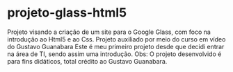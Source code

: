 # projeto-glass-html5
Projeto visando a criação de um site para o Google Glass, com foco na introdução ao Html5 e ao Css. Projeto auxiliado por meio do curso em vídeo do Gustavo Guanabara
Este é meu primeiro projeto desde que decidi entrar na área de TI, sendo assim uma introdução.
Obs: O projeto desenvolvido é para fins didáticos, total crédito ao Gustavo Guanabara.
